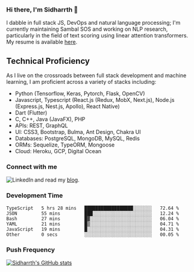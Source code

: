 ### Hi there, I'm Sidharrth 👋

I dabble in full stack JS, DevOps and natural language processing; I'm currently maintaining Sambal SOS and working on NLP research, particularly in the field of text scoring using linear attention transformers. My resume is available [here](https://mathsforgeeks.org/assets/resume.pdf).

## Technical Proficiency
As I live on the crossroads between full stack development and machine learning, I am proficient across a variety of stacks including:
- Python (Tensorflow, Keras, Pytorch, Flask, OpenCV)
- Javascript, Typescript (React.js (Redux, MobX, Next.js), Node.js (Express.js, Nest.js, Apollo), React Native)
- Dart (Flutter)
- C, C++, Java (JavaFX), PHP
- APIs: REST, GraphQL
- UI: CSS3, Bootstrap, Bulma, Ant Design, Chakra UI
- Databases: PostgreSQL, MongoDB, MySQL, Redis
- ORMs: Sequelize, TypeORM, Mongoose
- Cloud: Heroku, GCP, Digital Ocean

### Connect with me

[<img align="left" alt="LinkedIn" src="https://img.shields.io/badge/linkedin-%230077B5.svg?&style=for-the-badge&logo=linkedin&logoColor=white" />][linkedin]
and read my [blog].


### Development Time
<!--START_SECTION:waka-->

```text
TypeScript   5 hrs 28 mins   ██████████████████░░░░░░░   72.64 %
JSON         55 mins         ███░░░░░░░░░░░░░░░░░░░░░░   12.24 %
Bash         27 mins         █▓░░░░░░░░░░░░░░░░░░░░░░░   06.04 %
YAML         21 mins         █▒░░░░░░░░░░░░░░░░░░░░░░░   04.71 %
JavaScript   19 mins         █░░░░░░░░░░░░░░░░░░░░░░░░   04.31 %
Other        0 secs          ░░░░░░░░░░░░░░░░░░░░░░░░░   00.05 %
```

<!--END_SECTION:waka-->

### Push Frequency
[![Sidharrth's GitHub stats](https://github-readme-stats.vercel.app/api?username=sidharrth2002&show_icons=true)](https://github.com/sidharrth2002/github-readme-stats)

[site]: http://mathsforgeeks.org/
[blog]: https://mathsforgeeks.org/blog
[linkedin]: https://www.linkedin.com/in/sidharrth-nagappan/
